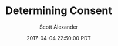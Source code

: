 ---
layout: podcast
title: "Determining Consent"
author: Scott Alexander
description: https://slatestarcodex.com/2017/04/04/determining-consent/
date: 2017-04-04 22:50:00 PDT
length: 3429127
duration: 857
guid: determining-consent
---